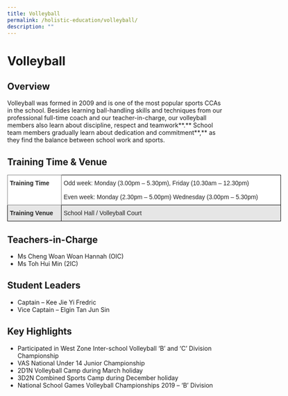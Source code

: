 ```yaml
---
title: Volleyball
permalink: /holistic-education/volleyball/
description: ""
---
```

Volleyball
==========

Overview 
---------

Volleyball was formed in 2009 and is one of the most popular sports CCAs in the school. Besides learning ball-handling skills and techniques from our professional full-time coach and our teacher-in-charge, our volleyball members also learn about discipline, respect and teamwork**.** School team members gradually learn about dedication and commitment**,** as they find the balance between school work and sports.

Training Time & Venue
---------------------

<style type="text/css">
.tg  {border-collapse:collapse;border-spacing:0;}
.tg td{border-color:black;border-style:solid;border-width:1px;font-family:Arial, sans-serif;font-size:14px;
  overflow:hidden;padding:10px 5px;word-break:normal;}
.tg th{border-color:black;border-style:solid;border-width:1px;font-family:Arial, sans-serif;font-size:14px;
  font-weight:normal;overflow:hidden;padding:10px 5px;word-break:normal;}
.tg .tg-h5mn{background-color:#E6E6E6;color:#222;text-align:left;vertical-align:middle}
.tg .tg-0f6e{background-color:#FFF;border-color:inherit;color:#222;font-weight:bold;text-align:left;vertical-align:top}
.tg .tg-tsok{background-color:#FFF;color:#222;text-align:left;vertical-align:top}
.tg .tg-rs0e{background-color:#E6E6E6;color:#222;font-weight:bold;text-align:left;vertical-align:top}
</style>
<table class="tg" style="undefined;table-layout: fixed; width: 631px">
<colgroup>
<col style="width: 124.2px">
<col style="width: 507.2px">
</colgroup>
<thead>
  <tr>
    <th class="tg-0f6e"><span style="font-weight:bold">Training Time</span></th>
    <th class="tg-tsok">Odd week: Monday (3.00pm – 5.30pm), Friday (10.30am – 12.30pm)<br><br>Even week: Monday (2.30pm – 5.00pm) Wednesday (3.00pm – 5.30pm)</th>
  </tr>
</thead>
<tbody>
  <tr>
    <td class="tg-rs0e"><span style="font-weight:bold">Training Venue</span></td>
    <td class="tg-h5mn">School Hall / Volleyball Court</td>
  </tr>
</tbody>
</table>

Teachers-in-Charge
------------------

*   Ms Cheng Woan Woan Hannah (OIC)
*   Ms Toh Hui Min (2IC)

Student Leaders
---------------

*   Captain – Kee Jie Yi Fredric
*   Vice Captain – Elgin Tan Jun Sin

Key Highlights
--------------

*   Participated in West Zone Inter-school Volleyball ‘B’ and ‘C’ Division Championship
*   VAS National Under 14 Junior Championship
*   2D1N Volleyball Camp during March holiday
*   3D2N Combined Sports Camp during December holiday
*   National School Games Volleyball Championships 2019 – ‘B’ Division